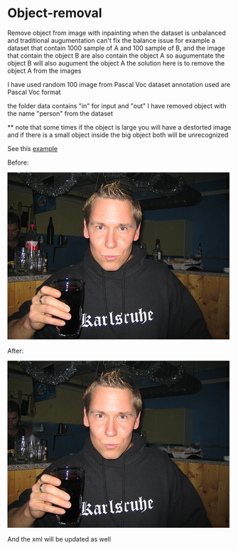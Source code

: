 # Object-removal
 Remove object from image with inpainting
 when the dataset is unbalanced and traditional augumentation can't fix the balance issue
 for example a dataset that contain 1000 sample of A and 100 sample of B, and the image that contain the object B are also contain the object A so augumentate the object 
 B will also augument the object A 
 the solution here is to remove the object A from the images
 
 I have used random 100 image from Pascal Voc dataset 
 annotation used are Pascal Voc format 
 
 the folder data contains "in" for input and "out" 
 I have removed object with the name "person" from the dataset 
 
 ** note that some times if the object is large you will have a destorted image and if there is a small object inside the big object both will be unrecognized 
 
 See this [example](https://github.com/MustafaAlahmid/Object-removal/blob/main/example.ipynb)
 
 Before:

 ![before removing the object 'bottle' image ](https://github.com/MustafaAlahmid/Object-removal/blob/main/data/in/2007_000170.jpg)
 
 
 After:
 
 ![After removing the object 'bottle' image ](https://raw.githubusercontent.com/MustafaAlahmid/Object-removal/main/a.jpg?token=GHSAT0AAAAAAB7YFSS6V6S6P4CJGIVV5MXUZAIVBOA)

 
 
 And the xml will be updated as well 

